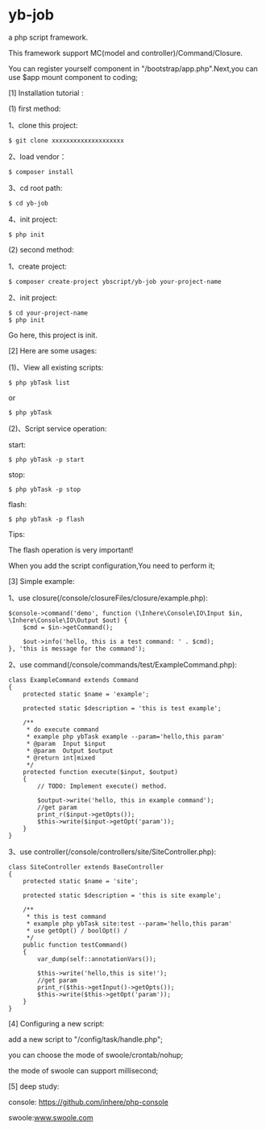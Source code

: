 # yb-job
a php script framework.

This framework support MC(model and controller)/Command/Closure.

You can register yourself component in "/bootstrap/app.php".Next,you can use $app mount component to coding;  

[1] Installation tutorial : 

(1) first method:

1、clone this project:
```
$ git clone xxxxxxxxxxxxxxxxxxxx
```
2、load vendor：
```
$ composer install
```
3、cd root path:
```
$ cd yb-job
```

4、init project:
```
$ php init
```

(2) second method:

1、create project:
```
$ composer create-project ybscript/yb-job your-project-name
```
2、init project:
```
$ cd your-project-name
$ php init
```

Go here, this project is init.

[2] Here are some usages:

(1)、View all existing scripts:
```
$ php ybTask list
```
or
```
$ php ybTask
```
(2)、Script service operation:

start:
```
$ php ybTask -p start
```  
stop:
```
$ php ybTask -p stop
```
flash:
```
$ php ybTask -p flash
```
Tips:
 
The flash operation is very important! 

When you add the script configuration,You need to perform it;

[3] Simple example:

1、use closure(/console/closureFiles/closure/example.php):
```
$console->command('demo', function (\Inhere\Console\IO\Input $in, \Inhere\Console\IO\Output $out) {
    $cmd = $in->getCommand();

    $out->info('hello, this is a test command: ' . $cmd);
}, 'this is message for the command');
```
2、use command(/console/commands/test/ExampleCommand.php):
```
class ExampleCommand extends Command
{
    protected static $name = 'example';

    protected static $description = 'this is test example';

    /**
     * do execute command
     * example php ybTask example --param='hello,this param'
     * @param  Input $input
     * @param  Output $output
     * @return int|mixed
     */
    protected function execute($input, $output)
    {
        // TODO: Implement execute() method.

        $output->write('hello, this in example command');
        //get param
        print_r($input->getOpts());
        $this->write($input->getOpt('param'));
    }
}
```
3、use controller(/console/controllers/site/SiteController.php):
```
class SiteController extends BaseController
{
    protected static $name = 'site';

    protected static $description = 'this is site example';

    /**
     * this is test command
     * example php ybTask site:test --param='hello,this param'
     * use getOpt() / boolOpt() /
     */
    public function testCommand()
    {
        var_dump(self::annotationVars());

        $this->write('hello,this is site!');
        //get param
        print_r($this->getInput()->getOpts());
        $this->write($this->getOpt('param'));
    }
}
```
[4] Configuring a new script:

add a new script to "/config/task/handle.php";

you can choose the mode of swoole/crontab/nohup;

the mode of swoole can support millisecond; 


[5] deep study:

console: https://github.com/inhere/php-console

swoole:www.swoole.com
